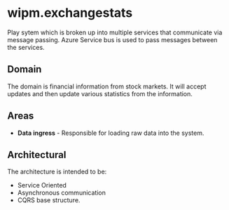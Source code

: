 # wipm.exchangestats

Play sytem which is broken up into multiple services that communicate via message passing.  Azure Service bus is used to pass messages between the services.


## Domain

The domain is financial information from stock markets.  It will accept updates and then update various statistics from the information.


## Areas

* **Data ingress** - Responsible for loading raw data into the system.


## Architectural

The architecture is intended to be:

* Service Oriented
* Asynchronous communication
* CQRS base structure.
